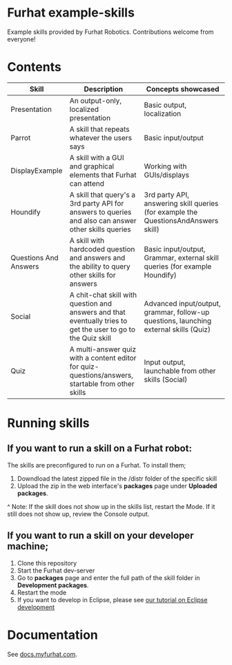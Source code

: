 # Furhat example-skills

Example skills provided by Furhat Robotics. Contributions welcome from everyone!

# Contents

Skill                 | Description                                 | Concepts showcased
----------------------|---------------------------------------------|------------------------------------------------------
Presentation          | An output-only, localized presentation      | Basic output, localization
Parrot                | A skill that repeats whatever the users says| Basic input/output
DisplayExample        | A skill with a GUI and graphical elements that Furhat can attend | Working with GUIs/displays
Houndify              | A skill that query's a 3rd party API for answers to queries and also can answer other skills queries | 3rd party API, answering skill queries (for example the QuestionsAndAnswers skill)
Questions And Answers | A skill with hardcoded question and answers and the ability to query other skills for answers | Basic input/output, Grammar, external skill queries (for example Houndify)
Social                | A chit-chat skill with question and answers and that eventually tries to get the user to go to the Quiz skill | Advanced input/output, grammar, follow-up questions, launching external skills (Quiz)
Quiz                  | A multi-answer quiz with a content editor for quiz-questions/answers, startable from other skills | Input output, launchable from other skills (Social)

# Running skills

## If you want to run a skill on a Furhat robot:

The skills are preconfigured to run on a Furhat. To install them;

1. Downdload the latest zipped file in the /distr folder of the specific skill
2. Upload the zip in the web interface's **packages** page under **Uploaded packages**.

^ Note: If the skill does not show up in the skills list, restart the Mode. If it still does not show up, review the Console output.

## If you want to run a skill on your developer machine;

1. Clone this repository
2. Start the Furhat dev-server
3. Go to **packages** page and enter the full path of the skill folder in **Development packages**.
4. Restart the mode
5. If you want to develop in Eclipse, please see [our tutorial on Eclipse development](https://docs.myfurhat.com/tutorials/tutorial_eclipse/)

# Documentation

See [docs.myfurhat.com](https://docs.myfurhat.com).
